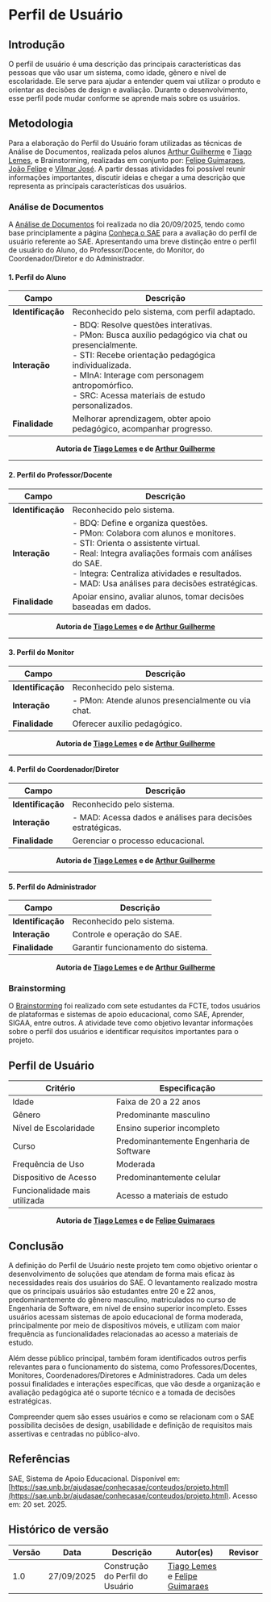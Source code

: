 # Perfil de Usuário
## Introdução
O perfil de usuário é uma descrição das principais características das pessoas que vão usar um sistema, como idade, gẽnero e nível de escolaridade. Ele serve para ajudar a entender quem vai utilizar o produto e orientar as decisões de design e avaliação. Durante o desenvolvimento, esse perfil pode mudar conforme se aprende mais sobre os usuários.

## Metodologia
Para a elaboração do Perfil do Usuário foram utilizadas as técnicas de Análise de Documentos, realizada pelos alunos [Arthur Guilherme](https://github.com/ArthurGuilher62) e [Tiago Lemes](https://github.com/TiagoTeixeira-2005), e Brainstorming, realizadas em conjunto por: [Felipe Guimaraes](https://github.com/felipegf1), [João Felipe](https://github.com/MrBolt2005) e [Vilmar José](https://github.com/VilmarFagundes). A partir dessas atividades foi possível reunir informações importantes, discutir ideias e chegar a uma descrição que representa as principais características dos usuários.

### Análise de Documentos
A [Análise de Documentos](../Elicitacao/analise_de_documentos.md) foi realizada no dia 20/09/2025, tendo como base principlamente a página [Conheça o SAE](https://sae.unb.br/ajudasae/conhecasae/conteudos/projeto.html) para a avaliação do perfil de usuário referente ao SAE. Apresentando uma breve distinção entre o perfil de usuário do Aluno, do Professor/Docente, do Monitor, do Coordenador/Diretor e do Administrador.

#### 1. Perfil do Aluno
| Campo | Descrição |
|-------|-----------|
| **Identificação** | Reconhecido pelo sistema, com perfil adaptado. |
| **Interação** | - BDQ: Resolve questões interativas.<br>- PMon: Busca auxílio pedagógico via chat ou presencialmente.<br>- STI: Recebe orientação pedagógica individualizada.<br>- MInA: Interage com personagem antropomórfico.<br>- SRC: Acessa materiais de estudo personalizados. |
| **Finalidade** | Melhorar aprendizagem, obter apoio pedagógico, acompanhar progresso. |

<div align="center">
  <strong>Autoria de <a href="https://github.com/TiagoTeixeira-2005">Tiago Lemes</a> e de <a href="https://github.com/ArthurGuilher62">Arthur Guilherme</a></strong>
</div>

---

#### 2. Perfil do Professor/Docente
| Campo | Descrição |
|-------|-----------|
| **Identificação** | Reconhecido pelo sistema. |
| **Interação** | - BDQ: Define e organiza questões.<br>- PMon: Colabora com alunos e monitores.<br>- STI: Orienta o assistente virtual.<br>- Real: Integra avaliações formais com análises do SAE.<br>- Integra: Centraliza atividades e resultados.<br>- MAD: Usa análises para decisões estratégicas. |
| **Finalidade** | Apoiar ensino, avaliar alunos, tomar decisões baseadas em dados. |

<div align="center">
  <strong>Autoria de <a href="https://github.com/TiagoTeixeira-2005">Tiago Lemes</a> e de <a href="https://github.com/ArthurGuilher62">Arthur Guilherme</a></strong>
</div>

---

#### 3. Perfil do Monitor
| Campo | Descrição |
|-------|-----------|
| **Identificação** | Reconhecido pelo sistema. |
| **Interação** | - PMon: Atende alunos presencialmente ou via chat. |
| **Finalidade** | Oferecer auxílio pedagógico. |

<div align="center">
  <strong>Autoria de <a href="https://github.com/TiagoTeixeira-2005">Tiago Lemes</a> e de <a href="https://github.com/ArthurGuilher62">Arthur Guilherme</a></strong>
</div>

---

#### 4. Perfil do Coordenador/Diretor
| Campo | Descrição |
|-------|-----------|
| **Identificação** | Reconhecido pelo sistema. |
| **Interação** | - MAD: Acessa dados e análises para decisões estratégicas. |
| **Finalidade** | Gerenciar o processo educacional. |

<div align="center">
  <strong>Autoria de <a href="https://github.com/TiagoTeixeira-2005">Tiago Lemes</a> e de <a href="https://github.com/ArthurGuilher62">Arthur Guilherme</a></strong>
</div>

---

#### 5. Perfil do Administrador
| Campo | Descrição |
|-------|-----------|
| **Identificação** | Reconhecido pelo sistema. |
| **Interação** | Controle e operação do SAE. |
| **Finalidade** | Garantir funcionamento do sistema. |

<div align="center">
  <strong>Autoria de <a href="https://github.com/TiagoTeixeira-2005">Tiago Lemes</a> e de <a href="https://github.com/ArthurGuilher62">Arthur Guilherme</a></strong>
</div>

### Brainstorming
O [Brainstorming](../Elicitacao/brainstorming.md) foi realizado com sete estudantes da FCTE, todos usuários de plataformas e sistemas de apoio educacional, como SAE, Aprender, SIGAA, entre outros. A atividade teve como objetivo levantar informações sobre o perfil dos usuários e identificar requisitos importantes para o projeto.

## Perfil de Usuário
| Critério                 | Especificação |
|---------------------------|---------------|
| Idade                     | Faixa de 20 a 22 anos |
| Gênero                    | Predominante masculino |
| Nível de Escolaridade     | Ensino superior incompleto |
| Curso                     | Predominantemente Engenharia de Software |
| Frequência de Uso         | Moderada |
| Dispositivo de Acesso     | Predominantemente celular |
| Funcionalidade mais utilizada | Acesso a materiais de estudo |

<div align="center">
  <strong>Autoria de <a href="https://github.com/TiagoTeixeira-2005">Tiago Lemes</a> e de <a href="https://github.com/felipegf1">Felipe Guimaraes</a></strong>
</div>

## Conclusão
A definição do Perfil de Usuário neste projeto tem como objetivo orientar o desenvolvimento de soluções que atendam de forma mais eficaz às necessidades reais dos usuários do SAE. O levantamento realizado mostra que os principais usuários são estudantes entre 20 e 22 anos, predominantemente do gênero masculino, matriculados no curso de Engenharia de Software, em nível de ensino superior incompleto. Esses usuários acessam sistemas de apoio educacional de forma moderada, principalmente por meio de dispositivos móveis, e utilizam com maior frequência as funcionalidades relacionadas ao acesso a materiais de estudo.

Além desse público principal, também foram identificados outros perfis relevantes para o funcionamento do sistema, como Professores/Docentes, Monitores, Coordenadores/Diretores e Administradores. Cada um deles possui finalidades e interações específicas, que vão desde a organização e avaliação pedagógica até o suporte técnico e a tomada de decisões estratégicas.

Compreender quem são esses usuários e como se relacionam com o SAE possibilita decisões de design, usabilidade e definição de requisitos mais assertivas e centradas no público-alvo.

## Referências
SAE, Sistema de Apoio Educacional. Disponível em: [https://sae.unb.br/ajudasae/conhecasae/conteudos/projeto.html](https://sae.unb.br/ajudasae/conhecasae/conteudos/projeto.html). Acesso em: 20 set. 2025.  

## Histórico de versão

| Versão | Data | Descrição | Autor(es) | Revisor |
| ---- | ----- | ----- | ---- | ----- | 
| 1.0 | 27/09/2025 | Construção do Perfil do Usuário | [Tiago Lemes](https://github.com/TiagoTeixeira-2005) e [Felipe Guimaraes](https://github.com/felipegf1)| |
